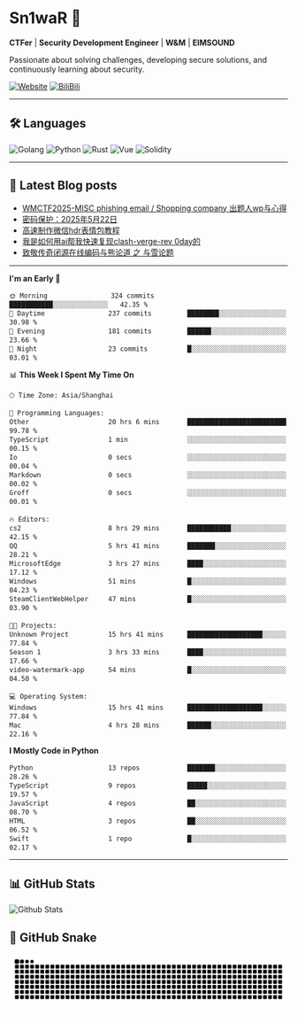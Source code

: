 # Sn1waR 👋

**CTFer** | **Security Development Engineer** | **W&M** | **EIMSOUND**

Passionate about solving challenges, developing secure solutions, and continuously learning about security.

[![Website](https://img.shields.io/website?url=https%3A%2F%2Fwww.snowywar.top)](https://www.snowywar.top) 
[![BiliBili](https://img.shields.io/badge/BiliBili-哔哩哔哩-00A1D6?style=flat&logo=bilibili&logoColor=white)](https://space.bilibili.com/8389161)  

---

## 🛠️ Languages
![Golang](https://img.shields.io/badge/-Golang-00ADD8?style=flat&logo=go&logoColor=white)
![Python](https://img.shields.io/badge/-Python-3776AB?style=flat&logo=python&logoColor=white)
![Rust](https://img.shields.io/badge/-Rust-000000?style=flat&logo=rust&logoColor=white)
![Vue](https://img.shields.io/badge/-Vue.js-4FC08D?style=flat&logo=vue.js&logoColor=white)
![Solidity](https://img.shields.io/badge/-Solidity-363636?style=flat&logo=solidity&logoColor=white)

---
## 📖 Latest Blog posts
<!-- BLOG-POST-LIST:START -->
- [WMCTF2025-MISC phishing email / Shopping company 出题人wp与心得](https://www.snowywar.top/4622.html)
- [密码保护：2025年5月22日](https://www.snowywar.top/4616.html)
- [高速制作微信hdr表情包教程](https://www.snowywar.top/4612.html)
- [我是如何用ai帮我快速复现clash-verge-rev 0day的](https://www.snowywar.top/4595.html)
- [致敬传奇闭源在线编码与熊论道 之 与雪论题](https://www.snowywar.top/4590.html)
<!-- BLOG-POST-LIST:END -->
---
<!--START_SECTION:waka-->
**I'm an Early 🐤** 

```text
🌞 Morning                324 commits         ███████████░░░░░░░░░░░░░░   42.35 % 
🌆 Daytime                237 commits         ████████░░░░░░░░░░░░░░░░░   30.98 % 
🌃 Evening                181 commits         ██████░░░░░░░░░░░░░░░░░░░   23.66 % 
🌙 Night                  23 commits          █░░░░░░░░░░░░░░░░░░░░░░░░   03.01 % 
```


📊 **This Week I Spent My Time On** 

```text
🕑︎ Time Zone: Asia/Shanghai

💬 Programming Languages: 
Other                    20 hrs 6 mins       █████████████████████████   99.78 % 
TypeScript               1 min               ░░░░░░░░░░░░░░░░░░░░░░░░░   00.15 % 
Io                       0 secs              ░░░░░░░░░░░░░░░░░░░░░░░░░   00.04 % 
Markdown                 0 secs              ░░░░░░░░░░░░░░░░░░░░░░░░░   00.02 % 
Groff                    0 secs              ░░░░░░░░░░░░░░░░░░░░░░░░░   00.01 % 

🔥 Editors: 
cs2                      8 hrs 29 mins       ███████████░░░░░░░░░░░░░░   42.15 % 
QQ                       5 hrs 41 mins       ███████░░░░░░░░░░░░░░░░░░   28.21 % 
MicrosoftEdge            3 hrs 27 mins       ████░░░░░░░░░░░░░░░░░░░░░   17.12 % 
Windows                  51 mins             █░░░░░░░░░░░░░░░░░░░░░░░░   04.23 % 
SteamClientWebHelper     47 mins             █░░░░░░░░░░░░░░░░░░░░░░░░   03.90 % 

🐱‍💻 Projects: 
Unknown Project          15 hrs 41 mins      ███████████████████░░░░░░   77.84 % 
Season 1                 3 hrs 33 mins       ████░░░░░░░░░░░░░░░░░░░░░   17.66 % 
video-watermark-app      54 mins             █░░░░░░░░░░░░░░░░░░░░░░░░   04.50 % 

💻 Operating System: 
Windows                  15 hrs 41 mins      ███████████████████░░░░░░   77.84 % 
Mac                      4 hrs 28 mins       ██████░░░░░░░░░░░░░░░░░░░   22.16 % 
```

**I Mostly Code in Python** 

```text
Python                   13 repos            ███████░░░░░░░░░░░░░░░░░░   28.26 % 
TypeScript               9 repos             █████░░░░░░░░░░░░░░░░░░░░   19.57 % 
JavaScript               4 repos             ██░░░░░░░░░░░░░░░░░░░░░░░   08.70 % 
HTML                     3 repos             ██░░░░░░░░░░░░░░░░░░░░░░░   06.52 % 
Swift                    1 repo              █░░░░░░░░░░░░░░░░░░░░░░░░   02.17 % 
```




<!--END_SECTION:waka-->
---

## 📊 GitHub Stats
![Github Stats](https://github-readme-stats.vercel.app/api?username=jiayuqi7813&show_icons=true&theme=radical)

## 🐍 GitHub Snake
<picture>
  <source media="(prefers-color-scheme: dark)" srcset="https://raw.githubusercontent.com/jiayuqi7813/jiayuqi7813/output/github-contribution-grid-snake-dark.svg">
  <source media="(prefers-color-scheme: light)" srcset="https://raw.githubusercontent.com/jiayuqi7813/jiayuqi7813/output/github-contribution-grid-snake.svg">
  <img alt="github contribution grid snake animation" src="https://raw.githubusercontent.com/jiayuqi7813/jiayuqi7813/output/github-contribution-grid-snake.svg">
</picture>

